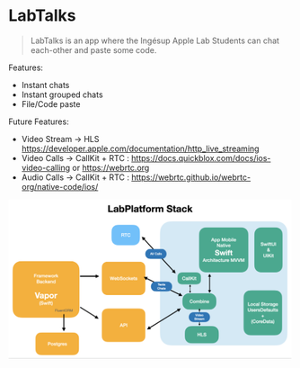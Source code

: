 #  LabTalks

> LabTalks is an app where the Ingésup Apple Lab Students can chat each-other and paste some code.

Features:
* Instant chats
* Instant grouped chats
* File/Code paste

Future Features:

* Video Stream -> HLS https://developer.apple.com/documentation/http_live_streaming
* Video Calls -> CallKit + RTC : https://docs.quickblox.com/docs/ios-video-calling or https://webrtc.org
* Audio Calls -> CallKit + RTC : https://webrtc.github.io/webrtc-org/native-code/ios/

![stack.png](https://github.com/saschasalles/LabTalks/blob/main/stack.png)
